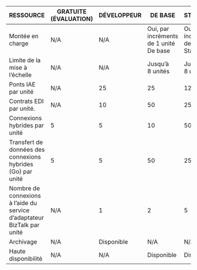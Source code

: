 | RESSOURCE | GRATUITE (ÉVALUATION) | DÉVELOPPEUR | DE BASE | STANDARD | PREMIUM |
| --- | --- | --- | --- | --- | --- |
| Montée en charge |N/A |N/A |Oui, par incréments de 1 unité De base |Oui, par incréments de 1 unité Standard |Oui, par incréments de 1 unité Premium |
| Limite de la mise à l’échelle |N/A |N/A |Jusqu’à 8 unités |Jusqu’à 8 unités |Jusqu’à 8 unités |
| Ponts IAE par unité |N/A |25 |25 |125 |500 |
| Contrats EDI par unité. |N/A |10 |50 |250 |1 000 |
| Connexions hybrides par unité |5 |5 |10 |50 |100 |
| Transfert de données des connexions hybrides (Go) par unité |5 |5 |50 |250 |500 |
| Nombre de connexions à l’aide du service d’adaptateur BizTalk par unité |N/A |1 |2 |5 |25 |
| Archivage |N/A |Disponible |N/A |N/A |Disponible |
| Haute disponibilité |N/A |N/A |Disponible |Disponible |Disponible |



<!--HONumber=Nov16_HO3-->


